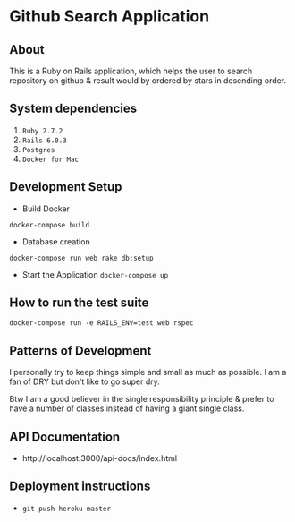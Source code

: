 # Github Search Application

## About

This is a Ruby on Rails application, which helps the user to search repository on
github & result would by ordered by stars in desending order.

## System dependencies

1. `Ruby 2.7.2`
2. `Rails 6.0.3`
3. `Postgres`
4. `Docker for Mac`

## Development Setup

- Build Docker

`docker-compose build`

- Database creation

`docker-compose run web rake db:setup`

- Start the Application
  `docker-compose up`

## How to run the test suite

`docker-compose run -e RAILS_ENV=test web rspec`

## Patterns of Development

I personally try to keep things simple and small as much as possible. I am a fan of DRY but don't like to go super dry.

Btw I am a good believer in the single responsibility principle & prefer to have a number of classes instead of having a giant single class.

## API Documentation

- http://localhost:3000/api-docs/index.html

## Deployment instructions

- `git push heroku master`
